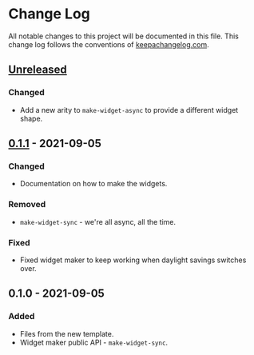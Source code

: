 # Change Log
All notable changes to this project will be documented in this file. This change log follows the conventions of [keepachangelog.com](http://keepachangelog.com/).

## [Unreleased]
### Changed
- Add a new arity to `make-widget-async` to provide a different widget shape.

## [0.1.1] - 2021-09-05
### Changed
- Documentation on how to make the widgets.

### Removed
- `make-widget-sync` - we're all async, all the time.

### Fixed
- Fixed widget maker to keep working when daylight savings switches over.

## 0.1.0 - 2021-09-05
### Added
- Files from the new template.
- Widget maker public API - `make-widget-sync`.

[Unreleased]: https://github.com/your-name/common-clj/compare/0.1.1...HEAD
[0.1.1]: https://github.com/your-name/common-clj/compare/0.1.0...0.1.1
